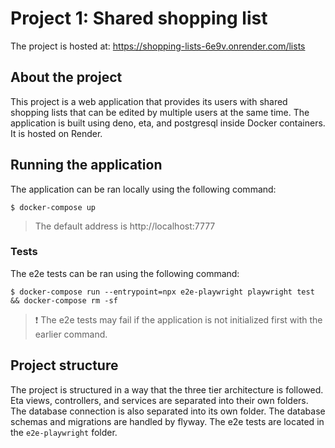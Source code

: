 # Project 1: Shared shopping list

The project is hosted at: https://shopping-lists-6e9v.onrender.com/lists

## About the project

This project is a web application that provides its users with shared shopping lists that can be edited by multiple users at the same time. The application is built using deno, eta, and postgresql inside Docker containers. It is hosted on Render.


## Running the application

The application can be ran locally using the following command:

```
$ docker-compose up
```

> The default address is http://localhost:7777

### Tests
The e2e tests can be ran using the following command:

```
$ docker-compose run --entrypoint=npx e2e-playwright playwright test && docker-compose rm -sf
```

> ❗ The e2e tests may fail if the application is not initialized first with the 
> earlier command.


## Project structure

The project is structured in a way that the three tier 
architecture is followed. Eta views, controllers, and 
services are separated into their own folders. The 
database connection is also separated into its own folder. The 
database schemas and migrations are handled by flyway. 
The e2e tests are located in the `e2e-playwright` 
folder.